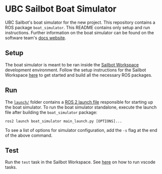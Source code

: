# UBC Sailbot Boat Simulator

UBC Sailbot's boat simulator for the new project. This repository contains a ROS package `boat_simulator`. This README
contains only setup and run instructions. Further information on the boat simulator can be found on the software
team's [docs website](https://ubcsailbot.github.io/sailbot_workspace/main/current/boat_simulator/overview/).

## Setup

The boat simulator is meant to be ran inside the [Sailbot Workspace](https://github.com/UBCSailbot/sailbot_workspace)
development environment. Follow the setup instructions for the Sailbot Workspace
[here](https://ubcsailbot.github.io/sailbot_workspace/main/current/sailbot_workspace/setup/)
to get started and build all the necessary ROS packages.

## Run

The [`launch/`](./launch/) folder contains a [ROS 2 launch file](https://docs.ros.org/en/humble/Tutorials/Intermediate/Launch/Launch-Main.html)
responsible for starting up the boat simulator. To run the boat simulator standalone, execute the launch file after building
the `boat_simulator` package:

``` shell
ros2 launch boat_simulator main_launch.py [OPTIONS]...
```

To see a list of options for simulator configuration, add the `-s` flag at the end of the above command.

## Test

Run the `test` task in the Sailbot Workspace. See [here](https://code.visualstudio.com/docs/getstarted/userinterface#_command-palette)
on how to run vscode tasks.
